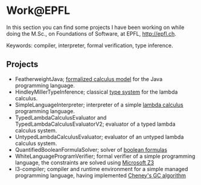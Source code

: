 Work@EPFL
==========

  In this section you can find some projects I have been working on while doing
the M.Sc., on Foundations of Software, at EPFL, http://epfl.ch.

Keywords: compiler, interpreter, formal verification, type inference.

Projects
-------------

- FeatherweightJava; [formalized calculus model](http://web.eecs.umich.edu/~bchandra/courses/papers/Igarashi_FJ.pdf) for the Java programming language.
- HindleyMillerTypeInference; classical [type system](http://en.wikipedia.org/wiki/Hindley%E2%80%93Milner_type_system) for the lambda calculus.
- SimpleLanguageInterpreter; interpreter of a simple [lambda calculus](http://en.wikipedia.org/wiki/Lambda_calculus) programming language.
- TypedLambdaCalculusEvaluator and TypedLambdaCalculusEvaluatorV2; evaluator of a typed lambda calculus system.
- UntypedLambdaCalculusEvaluator; evaluator of an untyped lambda calculus system.
- QuantifiedBooleanFormulaSolver; solver of [boolean formulas](http://en.wikipedia.org/wiki/True_quantified_Boolean_formula)
- WhiteLanguageProgramVerifier; formal verifier of a simple programming language, the constraints are solved using [Microsoft Z3](http://z3.codeplex.com/)
- l3-compiler; compiler and runtime environment for a simple managed programming language, having implemented [Cheney's GC algorithm](http://en.wikipedia.org/wiki/Cheney's_algorithm)
